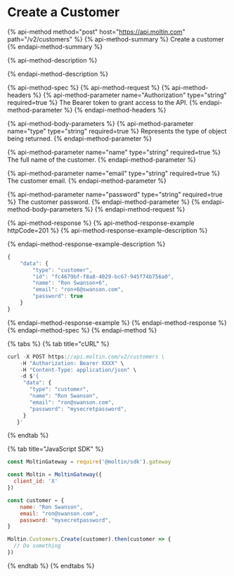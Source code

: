 # Create a Customer

{% api-method method="post" host="https://api.moltin.com" path="/v2/customers" %}
{% api-method-summary %}
Create a customer
{% endapi-method-summary %}

{% api-method-description %}

{% endapi-method-description %}

{% api-method-spec %}
{% api-method-request %}
{% api-method-headers %}
{% api-method-parameter name="Authorization" type="string" required=true %}
The Bearer token to grant access to the API. 
{% endapi-method-parameter %}
{% endapi-method-headers %}

{% api-method-body-parameters %}
{% api-method-parameter name="type" type="string" required=true %}
Represents the type of object being returned.
{% endapi-method-parameter %}

{% api-method-parameter name="name" type="string" required=true %}
The full name of the customer.
{% endapi-method-parameter %}

{% api-method-parameter name="email" type="string" required=true %}
The customer email.
{% endapi-method-parameter %}

{% api-method-parameter name="password" type="string" required=true %}
The customer password.
{% endapi-method-parameter %}
{% endapi-method-body-parameters %}
{% endapi-method-request %}

{% api-method-response %}
{% api-method-response-example httpCode=201 %}
{% api-method-response-example-description %}

{% endapi-method-response-example-description %}

```javascript
{
    "data": {
        "type": "customer",
        "id": "fc4679bf-f8a8-4029-bc67-945f74b756a0",
        "name": "Ron Swanson+6",
        "email": "ron+6@swanson.com",
        "password": true
    }
}
```
{% endapi-method-response-example %}
{% endapi-method-response %}
{% endapi-method-spec %}
{% endapi-method %}

{% tabs %}
{% tab title="cURL" %}
```javascript
curl -X POST https://api.moltin.com/v2/customers \
    -H "Authorization: Bearer XXXX" \
    -H "Content-Type: application/json" \
    -d $'{
     "data": {
       "type": "customer",
       "name": "Ron Swanson",
       "email": "ron@swanson.com",
       "password": "mysecretpassword",
     }
   }'
```
{% endtab %}

{% tab title="JavaScript SDK" %}
```javascript
const MoltinGateway = require('@moltin/sdk').gateway

const Moltin = MoltinGateway({
  client_id: 'X'
})

const customer = {
    name: "Ron Swanson",
    email: "ron@swanson.com",
    password: "mysecretpassword",
}

Moltin.Customers.Create(customer).then(customer => {
  // Do something
})
```
{% endtab %}
{% endtabs %}


